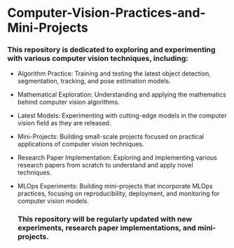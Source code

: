 # Computer-Vision-Practices-and-Mini-Projects
### This repository is dedicated to exploring and experimenting with various computer vision techniques, including:

* Algorithm Practice: Training and testing the latest object detection, segmentation, tracking, and pose estimation models.
  
* Mathematical Exploration: Understanding and applying the mathematics behind computer vision algorithms.

* Latest Models: Experimenting with cutting-edge models in the computer vision field as they are released.
  
* Mini-Projects: Building small-scale projects focused on practical applications of computer vision techniques.
  
* Research Paper Implementation: Exploring and implementing various research papers from scratch to understand and apply novel techniques.
  
* MLOps Experiments: Building mini-projects that incorporate MLOps practices, focusing on reproducibility, deployment, and monitoring for computer vision models.
  
  ### This repository will be regularly updated with new experiments, research paper implementations, and mini-projects.
